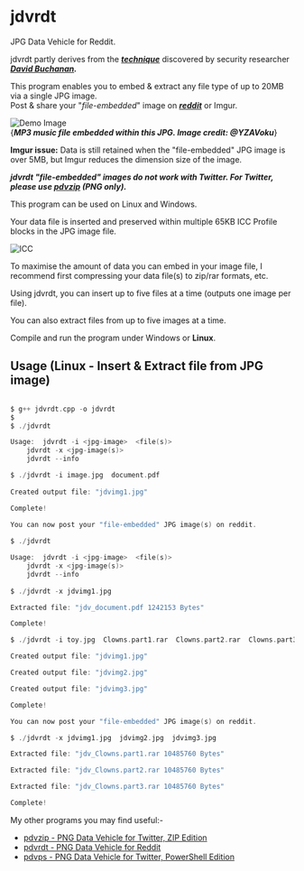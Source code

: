 # jdvrdt

JPG Data Vehicle for Reddit. 

jdvrdt partly derives from the ***[technique](https://www.vice.com/en/article/bj4wxm/tiny-picture-twitter-complete-works-of-shakespeare-steganography)*** discovered by security researcher ***[David Buchanan](https://www.da.vidbuchanan.co.uk/).*** 

This program enables you to embed & extract any file type of up to 20MB via a single JPG image.  
Post & share your "*file-embedded*" image on ***[reddit](https://www.reddit.com/)*** or Imgur. 

![Demo Image](https://github.com/CleasbyCode/jdvrdt/blob/main/demo_image/image.jpg)  
{***MP3 music file embedded within this JPG. Image credit: @YZAVoku***} 

**Imgur issue:** Data is still retained when the "file-embedded" JPG image is over 5MB, but Imgur reduces the dimension size of the image.

***jdvrdt "file-embedded" images do not work with Twitter.  For Twitter, please use [pdvzip](https://github.com/CleasbyCode/pdvzip) (PNG only).***

This program can be used on Linux and Windows.

Your data file is inserted and preserved within multiple 65KB ICC Profile blocks in the JPG image file.

![ICC](https://github.com/CleasbyCode/jdvrdt/blob/main/demo_image/icc.png)  

To maximise the amount of data you can embed in your image file, I recommend first compressing your 
data file(s) to zip/rar formats, etc.  

Using jdvrdt, you can insert up to five files at a time (outputs one image per file).  

You can also extract files from up to five images at a time.

Compile and run the program under Windows or **Linux**.

## Usage (Linux - Insert & Extract file from JPG image)

```c

$ g++ jdvrdt.cpp -o jdvrdt
$
$ ./jdvrdt 

Usage:  jdvrdt -i <jpg-image>  <file(s)>  
	jdvrdt -x <jpg-image(s)>  
	jdvrdt --info

$ ./jdvrdt -i image.jpg  document.pdf
  
Created output file: "jdvimg1.jpg"  

Complete!  

You can now post your "file-embedded" JPG image(s) on reddit.
 
$ ./jdvrdt

Usage:  jdvrdt -i <jpg-image>  <file(s)>  
	jdvrdt -x <jpg-image(s)>  
	jdvrdt --info
        
$ ./jdvrdt -x jdvimg1.jpg

Extracted file: "jdv_document.pdf 1242153 Bytes"

Complete!  

$ ./jdvrdt -i toy.jpg  Clowns.part1.rar  Clowns.part2.rar  Clowns.part3.rar 

Created output file: "jdvimg1.jpg"

Created output file: "jdvimg2.jpg"

Created output file: "jdvimg3.jpg"

Complete!

You can now post your "file-embedded" JPG image(s) on reddit.  

$ ./jdvrdt -x jdvimg1.jpg  jdvimg2.jpg  jdvimg3.jpg  

Extracted file: "jdv_Clowns.part1.rar 10485760 Bytes"

Extracted file: "jdv_Clowns.part2.rar 10485760 Bytes"

Extracted file: "jdv_Clowns.part3.rar 10485760 Bytes"

Complete!

```

My other programs you may find useful:-  

* [pdvzip - PNG Data Vehicle for Twitter, ZIP Edition](https://github.com/CleasbyCode/pdvzip)  
* [pdvrdt - PNG Data Vehicle for Reddit](https://github.com/CleasbyCode/pdvrdt)  
* [pdvps - PNG Data Vehicle for Twitter, PowerShell Edition](https://github.com/CleasbyCode/pdvps)   

##

